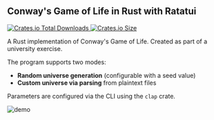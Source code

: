 ## Conway's Game of Life in Rust with Ratatui
<a href="https://crates.io/crates/conway-game-life-ratatui" target="_blank">
  
![Crates.io Total Downloads](https://img.shields.io/crates/d/conway-game-life-ratatui)
![Crates.io Size](https://img.shields.io/crates/size/conway-game-life-ratatui)

</a>

A Rust implementation of Conway's Game of Life. Created as part of a university exercise.

The program supports two modes:
- **Random universe generation** (configurable with a seed value)
- **Custom universe via parsing** from plaintext files

Parameters are configured via the CLI using the `clap` crate.

![demo](https://github.com/user-attachments/assets/37e2b2d8-672a-4ff2-8c69-9c7557617ba0)
